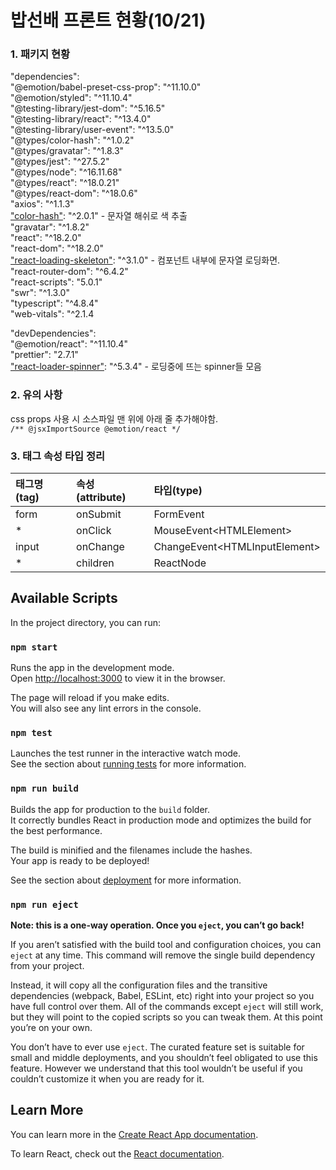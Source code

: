 # 밥선배 프론트 현황(10/21)

### 1. 패키지 현황

 "dependencies":\
    "@emotion/babel-preset-css-prop": "^11.10.0"\
    "@emotion/styled": "^11.10.4"\
    "@testing-library/jest-dom": "^5.16.5"\
    "@testing-library/react": "^13.4.0"\
    "@testing-library/user-event": "^13.5.0"\
    "@types/color-hash": "^1.0.2"\
    "@types/gravatar": "^1.8.3"\
    "@types/jest": "^27.5.2"\
    "@types/node": "^16.11.68"\
    "@types/react": "^18.0.21"\
    "@types/react-dom": "^18.0.6"\
    "axios": "^1.1.3"\
    ["color-hash"](https://github.com/zenozeng/color-hash#readme): "^2.0.1" - 문자열 해쉬로 색 추출\
    "gravatar": "^1.8.2"\
    "react": "^18.2.0"\
    "react-dom": "^18.2.0"\
    ["react-loading-skeleton"](https://github.com/dvtng/react-loading-skeleton): "^3.1.0" - 컴포넌트 내부에 문자열 로딩화면.\
    "react-router-dom": "^6.4.2"\
    "react-scripts": "5.0.1"\
    "swr": "^1.3.0"\
    "typescript": "^4.8.4"\
    "web-vitals": "^2.1.4

 "devDependencies":\
    "@emotion/react": "^11.10.4"\
    "prettier": "2.7.1"\
    ["react-loader-spinner"](https://mhnpd.github.io/react-loader-spinner/): "^5.3.4" - 로딩중에 뜨는 spinner들 모음

### 2. 유의 사항

css props 사용 시 소스파일 맨 위에 아래 줄 추가해야함.\
`````/** @jsxImportSource @emotion/react */`````


### 3. 태그 속성 타입 정리

태그명(tag)|속성(attribute)|타입(type)
|:---|:---|:---|
form|onSubmit|FormEvent
*|onClick|MouseEvent\<HTMLElement\>
input|onChange|ChangeEvent\<HTMLInputElement\>
*|children|ReactNode



## Available Scripts

In the project directory, you can run:

### `npm start`

Runs the app in the development mode.\
Open [http://localhost:3000](http://localhost:3000) to view it in the browser.

The page will reload if you make edits.\
You will also see any lint errors in the console.

### `npm test`

Launches the test runner in the interactive watch mode.\
See the section about [running tests](https://facebook.github.io/create-react-app/docs/running-tests) for more information.

### `npm run build`

Builds the app for production to the `build` folder.\
It correctly bundles React in production mode and optimizes the build for the best performance.

The build is minified and the filenames include the hashes.\
Your app is ready to be deployed!

See the section about [deployment](https://facebook.github.io/create-react-app/docs/deployment) for more information.

### `npm run eject`

**Note: this is a one-way operation. Once you `eject`, you can’t go back!**

If you aren’t satisfied with the build tool and configuration choices, you can `eject` at any time. This command will remove the single build dependency from your project.

Instead, it will copy all the configuration files and the transitive dependencies (webpack, Babel, ESLint, etc) right into your project so you have full control over them. All of the commands except `eject` will still work, but they will point to the copied scripts so you can tweak them. At this point you’re on your own.

You don’t have to ever use `eject`. The curated feature set is suitable for small and middle deployments, and you shouldn’t feel obligated to use this feature. However we understand that this tool wouldn’t be useful if you couldn’t customize it when you are ready for it.

## Learn More

You can learn more in the [Create React App documentation](https://facebook.github.io/create-react-app/docs/getting-started).

To learn React, check out the [React documentation](https://reactjs.org/).
